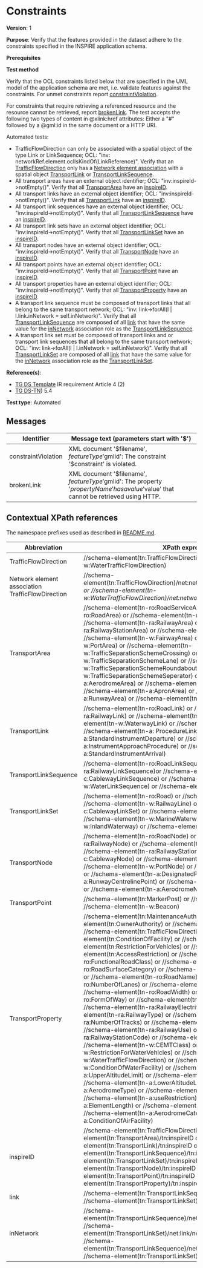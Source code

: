 # Constraints

**Version**: 1

**Purpose**: Verify that the features provided in the dataset adhere to the constraints specified in the INSPIRE application schema.

**Prerequisites**

**Test method**

Verify that the OCL constraints listed below that are specified in the UML model of the application schema are met, i.e. validate features against the constraints. For unmet constraints report [constraintViolation](#constraintViolation). 

For constraints that require retrieving a referenced resource and the resource cannot be retrieved, report [brokenLink](#brokenLink). The test accepts the following two types of content in @xlink:href attributes: Either a "#" followed by a @gml:id in the same document or a HTTP URI.

Automated tests:

* TrafficFlowDirection can only be associated with a spatial object of the type Link or LinkSequence; OCL: "inv: networkRef.element.oclIsKindOf(LinkReference)". Verify that an [TrafficFlowDirection](#TrafficFlowDirection) only has a [Network element association](#NetworkElement) with a spatial object [TransportLink](#TransportLink) or [TransportLinkSequence](#TransportLinkSequence).
* All transport areas have an external object identifier; OCL: "inv:inspireId->notEmpty()". Verify that all [TransportArea](#TransportArea) have an [inspireID](#inspireID).
* All transport links have an external object identifier; OCL: "inv:inspireId->notEmpty()". Verify that all [TransportLink](#TransportLink) have an [inspireID](#inspireID).
* All transport link sequences have an external object identifier; OCL: "inv:inspireId->notEmpty()". Verify that all [TransportLinkSequence](#TransportLinkSequence) have an [inspireID](#inspireID).
* All transport link sets have an external object identifier; OCL: "inv:inspireId->notEmpty()". Verify that all [TransportLinkSet](#TransportLinkSet) have an [inspireID](#inspireID).
* All transport nodes have an external object identifier; OCL: "inv:inspireId->notEmpty()". Verify that all [TransportNode](#TransportNode) have an [inspireID](#inspireID).
* All transport points have an external object identifier; OCL: "inv:inspireId->notEmpty()". Verify that all [TransportPoint](#TransportPoint) have an [inspireID](#inspireID).
* All transport properties have an external object identifier; OCL: "inv:inspireId->notEmpty()". Verify that all [TransportProperty](#TransportProperty) have an [inspireID](#inspireID).
* A transport link sequence must be composed of transport links that all belong to the same transport network; OCL: "inv: link->forAll(l | l.link.inNetwork = self.inNetwork)". Verify that all [TransportLinkSequence](#TransportLinkSequence) are composed of all [link](#link) that have the same value for the [inNetwork](#inNetwork) association role as the [TransportLinkSequence](#TransportLinkSequence).
* A transport link set must be composed of transport links and or transport link sequences that all belong to the same transport network; OCL: "inv: link->forAll(l | l.inNetwork = self.inNetwork)". Verify that all [TransportLinkSet](#TransportLinkSet) are composed of all [link](#link) that have the same value for the [inNetwork](#inNetwork) association role as the [TransportLinkSet](#TransportLinkSet).

**Reference(s)**: 

* [TG DS Template](http://inspire.ec.europa.eu/id/ats/data-tn/3.2/tn-as/README#ref_TG_DS_tmpl) IR requirement Article 4 (2)
* [TG DS-TN](http://inspire.ec.europa.eu/id/ats/data-tn/3.2/tn-as/README#ref_TG_DS_TN)) 5.4

**Test type**: Automated

## Messages

Identifier  |  Message text (parameters start with '$')
---------------------------------------------------------- | -------------------------------------------------------------------------
constraintViolation <a name="constraintViolation"/>  |  XML document '$filename', $featureType '$gmlid': The constraint '$constraint' is violated.
brokenLink <a name="brokenLink"/>  |  XML document '$filename', $featureType '$gmlid': The property '$propertyName' has a value '$value' that cannot be retrieved using HTTP.

## Contextual XPath references

The namespace prefixes used as described in [README.md](http://inspire.ec.europa.eu/id/ats/data-tn/3.2/tn-as/README#namespaces).

Abbreviation                                               |  XPath expression
---------------------------------------------------------- | -------------------------------------------------------------------------
TrafficFlowDirection <a name="TrafficFlowDirection"></a> 	| 	//schema-element(tn:TrafficFlowDirection) or //schema-element(tn-w:WaterTrafficFlowDirection)
Network element association TrafficFlowDirection <a name="NetworkElement"></a> 	| 	//schema-element(tn:TrafficFlowDirection)/net:networkRef/*/net:element/@xlink:href or //schema-element(tn-w:WaterTrafficFlowDirection)/net:networkRef/*/net:element/@xlink:href
TransportArea <a name="TransportArea"></a> 	| 	//schema-element(tn-ro:RoadServiceArea) or //schema-element(tn-ro:RoadArea) or //schema-element(tn-ro:VehicleTrafficArea) or //schema-element(tn-ra:RailwayArea) or //schema-element(tn-ra:RailwayStationArea) or //schema-element(tn-ra:RailwayYardArea) or //schema-element(tn-w:FairwayArea) or //schema-element(tn-w:PortArea) or //schema-element(tn-w:TrafficSeparationSchemeCrossing) or //schema-element(tn-w:TrafficSeparationSchemeLane) or //schema-element(tn-w:TrafficSeparationSchemeRoundabout) or //schema-element(tn-w:TrafficSeparationSchemeSeperator) or //schema-element(tn-a:AerodromeArea) or //schema-element(tn-a:AirspaceArea) or //schema-element(tn-a:ApronArea) or //schema-element(tn-a:RunwayArea) or //schema-element(tn-a:TaxiwayArea)
TransportLink <a name="TransportLink"></a> 	| 	//schema-element(tn-ro:RoadLink) or //schema-element(tn-ra:RailwayLink) or //schema-element(tn-c:CablewayLink) or //schema-element(tn-w:WaterwayLink) or //schema-element(tn-a:AirRouteLink) or //schema-element(tn-a: ProcedureLink) or //schema-element(tn-a:StandardInstrumentDeparture) or //schema-element(tn-a:InstrumentApproachProcedure) or //schema-element(tn-a:StandardInstrumentArrival)
TransportLinkSequence <a name="TransportLinkSequence"></a> 	| 	//schema-element(tn-ro:RoadLinkSequence) or //schema-element(tn-ra:RailwayLinkSequence)or //schema-element(tn-c:CablewayLinkSequence) or //schema-element(tn-w:WaterLinkSequence) or //schema-element(tn-a:AirLinkSequence)
TransportLinkSet <a name="TransportLinkSet"></a> 	| 	//schema-element(tn-ro:Road) or //schema-element(tn-ro:ERoad) or //schema-element(tn-w:RailwayLine) or //schema-element(tn-c:CablewayLinkSet) or //schema-element(tn-w:FerryCrossing) or //schema-element(tn-w:MarineWaterway) or //schema-element(tn-w:InlandWaterway) or //schema-element(tn-a:AirRoute)
TransportNode <a name="TransportNode"></a> 	| 	//schema-element(tn-ro:RoadNode) or //schema-element(tn-ra:RailwayNode) or //schema-element(tn-ra:RailwayYardNode) or //schema-element(tn-ra:RailwayStationNode) or //schema-element(tn-c:CablewayNode) or //schema-element(tn-w:WaterwayNode) or //schema-element(tn-w:PortNode) or //schema-element(tn-a:Navaid) or //schema-element(tn-a:DesignatedPoint) or //schema-element(tn-a:RunwayCentrelinePoint) or //schema-element(tn-a:TouchDownLiftOff) or //schema-element(tn-a:AerodromeNode)
TransportPoint <a name="TransportPoint"></a> 	| 	//schema-element(tn:MarkerPost) or //schema-element(tn-w:Buoy) or //schema-element(tn-w:Beacon)
TransportProperty <a name="TransportProperty"></a> 	| 	//schema-element(tn:MaintenanceAuthority) or //schema-element(tn:OwnerAuthority) or //schema-element(tn:VerticalPosition) or //schema-element(tn:TrafficFlowDirection) or //schema-element(tn:ConditionOfFacility) or //schema-element(tn:RestrictionForVehicles) or //schema-element(tn:AccessRestriction) or //schema-element(tn-ro:FunctionalRoadClass) or //schema-element(tn-ro:RoadSurfaceCategory) or //schema-element(tn-ro:RoadServiceType) or //schema-element(tn-ro:RoadName) or //schema-element(tn-ro:NumberOfLanes) or //schema-element(tn-ro:SpeedLimit) or //schema-element(tn-ro:RoadWidth) or //schema-element(tn-ro:FormOfWay) or //schema-element(tn-ra:NominalTrackGauge) or //schema-element(tn-ra:RailwayElectrification) or //schema-element(tn-ra:RailwayType) or //schema-element(tn-ra:NumberOfTracks) or //schema-element(tn-ra:DesignSpeed) or //schema-element(tn-ra:RailwayUse) or //schema-element(tn-ra:RailwayStationCode) or //schema-element(tn-w:FerryUse) or //schema-element(tn-w:CEMTClass) or //schema-element(tn-w:RestrictionForWaterVehicles) or //schema-element(tn-w:WaterTrafficFlowDirection) or //schema-element(tn-w:ConditionOfWaterFacility) or //schema-element(tn-a:UpperAltitudeLimit) or //schema-element(tn-a:FieldElevation) or //schema-element(tn-a:LowerAltitudeLimit) or //schema-element(tn-a:AerodromeType) or //schema-element(tn-a:SurfaceComposition) or //schema-element(tn-a:useRestriction) or //schema-element(tn-a:ElementLength) or //schema-element(tn-a:ElementWidth) or //schema-element(tn-a:AerodromeCategory) or //schema-element(tn-a:ConditionOfAirFacility)
inspireID <a name="inspireID"></a> 	| 	//schema-element(tn:TrafficFlowDirection)/tn:inspireID or //schema-element(tn:TransportArea)/tn:inspireID or //schema-element(tn:TransportLink)/tn:inspireID or //schema-element(tn:TransportLinkSequence)/tn:inspireID or //schema-element(tn:TransportLinkSet)/tn:inspireID or //schema-element(tn:TransportNode)/tn:inspireID or //schema-element(tn:TransportPoint)/tn:inspireID or //schema-element(tn:TransportProperty)/tn:inspireID
link <a name="link"></a> 	| 	//schema-element(tn:TransportLinkSequence)/net:link/@href:xlink or //schema-element(tn:TransportLinkSet)/net:link/@href:xlink
inNetwork <a name="inNetwork"></a> 	| 	//schema-element(tn:TransportLinkSequence)/net:link/net:inNetwork/@href:xlink or //schema-element(tn:TransportLinkSet)/net:link/net:inNetwork/@href:xlink or //schema-element(tn:TransportLinkSequence)/net:inNetwork/@href:xlink or //schema-element(tn:TransportLinkSet)/net:inNetwork/@href:xlink